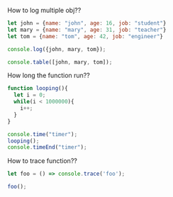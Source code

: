 


How to log multiple obj??

```js
let john = {name: "john", age: 16, job: "student"}
let mary = {name: "mary", age: 31, job: "teacher"}
let tom = {name: "tom", age: 42, job: "engineer"}

console.log({john, mary, tom});

console.table([john, mary, tom]);

```

How long the function run??


```js
function looping(){
  let i = 0;
  while(i < 1000000){
    i++;
  }
}

console.time("timer");
looping();
console.timeEnd("timer");
```


How to trace function??

```js
let foo = () => console.trace('foo');

foo();
```
